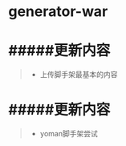 # generator-war

#####更新内容
==========================================

> - 上传脚手架最基本的内容


#####更新内容
==========================================

> - yoman脚手架尝试
